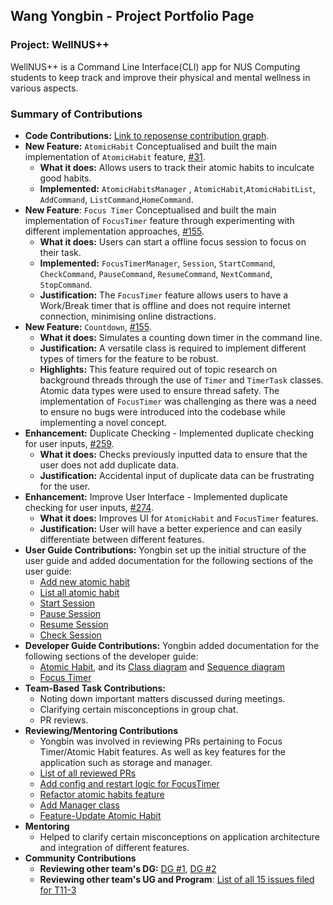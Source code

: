 ## Wang Yongbin - Project Portfolio Page

### Project: WellNUS++

WellNUS++ is a Command Line Interface(CLI) app for NUS Computing students to keep track and improve their physical and
mental wellness in various aspects.

### Summary of Contributions

- **Code Contributions:** [Link to reposense contribution graph](https://nus-cs2113-ay2223s2.github.io/tp-dashboard/?search=&sort=groupTitle&sortWithin=title&timeframe=commit&mergegroup=&groupSelect=groupByRepos&breakdown=true&checkedFileTypes=docs~functional-code~test-code~other&since=2023-02-17&tabOpen=true&tabType=authorship&tabAuthor=YongbinWang&tabRepo=AY2223S2-CS2113-T12-4%2Ftp%5Bmaster%5D&authorshipIsMergeGroup=false&authorshipFileTypes=docs~functional-code~test-code&authorshipIsBinaryFileTypeChecked=false&authorshipIsIgnoredFilesChecked=false).
- **New Feature:** `AtomicHabit` Conceptualised and built the main implementation of `AtomicHabit` feature,
  [#31](https://github.com/AY2223S2-CS2113-T12-4/tp/pull/31).
  - **What it does:** Allows users to track their atomic habits to inculcate good habits.
  - **Implemented:** `AtomicHabitsManager` , `AtomicHabit`,`AtomicHabitList`, `AddCommand`, `ListCommand`,`HomeCommand`.
- **New Feature**: `Focus Timer` Conceptualised and built the main implementation of `FocusTimer` feature through
  experimenting with different implementation approaches,
  [#155](https://github.com/AY2223S2-CS2113-T12-4/tp/pull/155).
  - **What it does:** Users can start a offline focus session to focus on their task.
  - **Implemented:** `FocusTimerManager`, `Session`, `StartCommand`, `CheckCommand`, `PauseCommand`, `ResumeCommand`, `NextCommand`, `StopCommand`.
  - **Justification:** The `FocusTimer` feature allows users to have a Work/Break timer that is
    offline and does not require internet connection, minimising online distractions.
- **New Feature:** `Countdown`,
  [#155](https://github.com/AY2223S2-CS2113-T12-4/tp/pull/155).
  - **What it does:** Simulates a counting down timer in the command line.
  - **Justification:** A versatile class is required to implement different types of timers for the feature to be robust.
  - **Highlights:** This feature required out of topic research on background threads through the use of `Timer` and `TimerTask` classes.
    Atomic data types were used to ensure thread safety. The implementation of `FocusTimer` was challenging as there was a
    need to ensure no bugs were introduced into the codebase while implementing a novel concept.
- **Enhancement:** Duplicate Checking - Implemented duplicate checking for user inputs,
  [#259](https://github.com/AY2223S2-CS2113-T12-4/tp/pull/259).
  - **What it does:** Checks previously inputted data to ensure that the user does not add duplicate data.
  - **Justification:** Accidental input of duplicate data can be frustrating for the user.
- **Enhancement:** Improve User Interface - Implemented duplicate checking for user inputs,
  [#274](https://github.com/AY2223S2-CS2113-T12-4/tp/pull/274).
  - **What it does:** Improves UI for `AtomicHabit` and `FocusTimer` features.
  - **Justification:** User will have a better experience and can easily differentiate between different features.
- **User Guide Contributions:**
    Yongbin set up the initial structure of the user guide and added documentation for the following sections of the user
    guide:
    - [Add new atomic habit](https://ay2223s2-cs2113-t12-4.github.io/tp/UserGuide.html#add---add-new-atomic-habit)
    - [List all atomic habit](https://ay2223s2-cs2113-t12-4.github.io/tp/UserGuide.html#list---list-all-atomic-habit)
    - [Start Session](https://ay2223s2-cs2113-t12-4.github.io/tp/UserGuide.html#start---start-session)
    - [Pause Session](https://ay2223s2-cs2113-t12-4.github.io/tp/UserGuide.html#pause---pause-session)
    - [Resume Session](https://ay2223s2-cs2113-t12-4.github.io/tp/UserGuide.html#resume---resume-session)
    - [Check Session](https://ay2223s2-cs2113-t12-4.github.io/tp/UserGuide.html#check---check-time)
- **Developer Guide Contributions:**
  Yongbin added documentation for the following sections of the developer guide:
  - [Atomic Habit](https://ay2223s2-cs2113-t12-4.github.io/tp/DeveloperGuide.html#atomichabit-component), and
    its [Class diagram](https://ay2223s2-cs2113-t12-4.github.io/tp/diagrams/AtomicHabit.png) and
    [Sequence diagram](https://ay2223s2-cs2113-t12-4.github.io/tp/diagrams/AtomicHabitSequenceDiagram.png)
  - [Focus Timer](https://ay2223s2-cs2113-t12-4.github.io/tp/DeveloperGuide.html#commands-1)
- **Team-Based Task Contributions:**
  - Noting down important matters discussed during meetings.
  - Clarifying certain misconceptions in group chat.
  - PR reviews.
- **Reviewing/Mentoring Contributions**
  -  Yongbin was involved in reviewing PRs pertaining to Focus Timer/Atomic Habit features. As well as key features for the
     application such as storage and manager.
  - [List of all reviewed PRs](https://github.com/AY2223S2-CS2113-T12-4/tp/pulls?q=is%3Apr+reviewed-by%3AYongbinWang)
  - [Add config and restart logic for FocusTimer](https://github.com/AY2223S2-CS2113-T12-4/tp/pull/169)
  - [Refactor atomic habits feature ](https://github.com/AY2223S2-CS2113-T12-4/tp/pull/72)
  - [Add Manager class](https://github.com/AY2223S2-CS2113-T12-4/tp/pull/33)
  - [Feature-Update Atomic Habit](https://github.com/AY2223S2-CS2113-T12-4/tp/pull/59)
- **Mentoring**
  - Helped to clarify certain misconceptions on application architecture and integration of different features.
- **Community Contributions**
  - **Reviewing other team's DG:** [DG #1](https://github.com/nus-cs2113-AY2223S2/tp/pull/12),
    [DG #2](https://github.com/nus-cs2113-AY2223S2/tp/pull/42)
  - **Reviewing other team's UG and Program**: [List of all 15 issues filed for T11-3](https://github.com/YongbinWang/ped/issues)